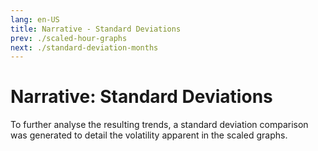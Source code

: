 ```yaml
---
lang: en-US
title: Narrative - Standard Deviations
prev: ./scaled-hour-graphs
next: ./standard-deviation-months
---
```


# Narrative: Standard Deviations

To further analyse the resulting trends, a standard deviation comparison was generated to detail the volatility apparent in the scaled graphs.
